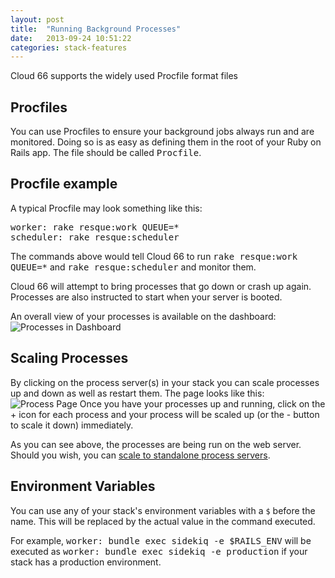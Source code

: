 ```yaml
---
layout: post
title:  "Running Background Processes"
date:   2013-09-24 10:51:22
categories: stack-features
---
```


<p class="lead">Cloud 66 supports the widely used Procfile format files</p>

## Procfiles

You can use Procfiles to ensure your background jobs always run and are monitored. Doing so is as easy as defining them in the root of your Ruby on Rails app. The file should be called <kbd>Procfile</kbd>.

## Procfile example
A typical Procfile may look something like this:
<pre class="terminal-commands">
worker: rake resque:work QUEUE=*
scheduler: rake resque:scheduler
</pre>

The commands above would tell Cloud 66 to run <kbd>rake resque:work QUEUE=*</kbd> and <kbd>rake resque:scheduler</kbd> and monitor them.

Cloud 66 will attempt to bring processes that go down or crash up again. Processes are also instructed to start when your server is booted.

An overall view of your processes is available on the dashboard:
![Processes in Dashboard](http://cdn.cloud66.com.s3.amazonaws.com/images/help/processes_dash.png)

## Scaling Processes
By clicking on the process server(s) in your stack you can scale processes up and down as well as restart them. The page looks like this:
![Process Page](http://cdn.cloud66.com.s3.amazonaws.com/images/help/processes_page.png)
Once you have your processes up and running, click on the + icon for each process and your process will be scaled up (or the - button to scale it down) immediately.

As you can see above, the processes are being run on the web server. Should you wish, you can [scale to standalone process servers](/help/standalone_process_servers).

## Environment Variables
You can use any of your stack's environment variables with a `$` before the name. This will be replaced by the actual value in the command executed.

For example, <kbd>worker: bundle exec sidekiq -e $RAILS_ENV</kbd> will be executed as <kbd>worker: bundle exec sidekiq -e production</kbd> if your stack has a production environment.